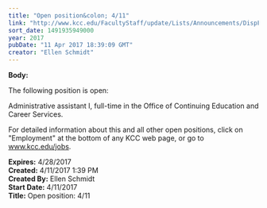 ```yaml
---
title: "Open position&colon; 4/11"
link: "http://www.kcc.edu/FacultyStaff/update/Lists/Announcements/DispForm.aspx?ID=2416"
sort_date: 1491935949000
year: 2017
pubDate: "11 Apr 2017 18:39:09 GMT"
creator: "Ellen Schmidt"
---
```


<div><b>Body:</b> <div class="ExternalClass11813A186F31414C8E28AEFE964E5C59"><p>​The following position is open:</p>
<p>Administrative assistant I, full-time in the Office of Continuing Education and Career Services.</p>
<p>For detailed information about this and all other open positions, click on &quot;Employment&quot; at the bottom of any KCC web page, or go to <a href="/jobs">www.kcc.edu/jobs</a>.</p></div></div>
<div><b>Expires:</b> 4/28/2017</div>
<div><b>Created:</b> 4/11/2017 1:39 PM</div>
<div><b>Created By:</b> Ellen Schmidt</div>
<div><b>Start Date:</b> 4/11/2017</div>
<div><b>Title:</b> Open position: 4/11</div>
